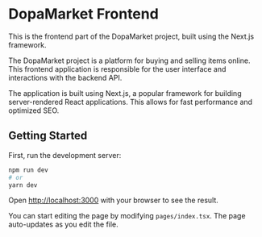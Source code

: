 # DopaMarket Frontend
This is the frontend part of the DopaMarket project, built using the Next.js framework.

The DopaMarket project is a platform for buying and selling items online. This frontend application is responsible for the user interface and interactions with the backend API.

The application is built using Next.js, a popular framework for building server-rendered React applications. This allows for fast performance and optimized SEO.

## Getting Started

First, run the development server:

```bash
npm run dev
# or
yarn dev
```

Open [http://localhost:3000](http://localhost:3000) with your browser to see the result.

You can start editing the page by modifying `pages/index.tsx`. The page auto-updates as you edit the file.
